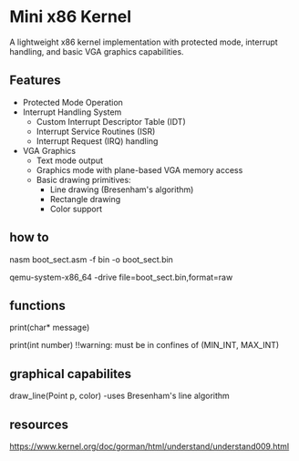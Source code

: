 # Mini x86 Kernel

A lightweight x86 kernel implementation with protected mode, interrupt handling, and basic VGA graphics capabilities.

## Features

- Protected Mode Operation
- Interrupt Handling System
  - Custom Interrupt Descriptor Table (IDT)
  - Interrupt Service Routines (ISR)
  - Interrupt Request (IRQ) handling
- VGA Graphics
  - Text mode output
  - Graphics mode with plane-based VGA memory access
  - Basic drawing primitives:
    - Line drawing (Bresenham's algorithm)
    - Rectangle drawing
    - Color support

## how to

nasm boot_sect.asm -f bin -o boot_sect.bin

qemu-system-x86_64 -drive file=boot_sect.bin,format=raw

## functions

print(char* message)

print(int number) !!warning: must be in confines of (MIN_INT, MAX_INT)

## graphical capabilites

draw_line(Point p, color) -uses Bresenham's line algorithm

## resources

 <https://www.kernel.org/doc/gorman/html/understand/understand009.html>
